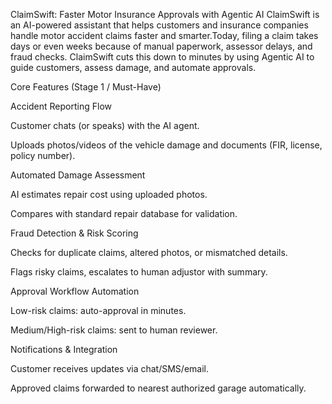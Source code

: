 
ClaimSwift: Faster Motor Insurance Approvals with Agentic AI
ClaimSwift is an AI-powered assistant that helps customers and insurance companies handle motor accident claims faster and smarter.Today, filing a claim takes days or even weeks because of manual paperwork, assessor delays, and fraud checks. ClaimSwift cuts this down to minutes by using Agentic AI to guide customers, assess damage, and automate approvals.

Core Features (Stage 1 / Must-Have)

Accident Reporting Flow

Customer chats (or speaks) with the AI agent.

Uploads photos/videos of the vehicle damage and documents (FIR, license, policy number).

Automated Damage Assessment

AI estimates repair cost using uploaded photos.

Compares with standard repair database for validation.

Fraud Detection & Risk Scoring

Checks for duplicate claims, altered photos, or mismatched details.

Flags risky claims, escalates to human adjustor with summary.

Approval Workflow Automation

Low-risk claims: auto-approval in minutes.

Medium/High-risk claims: sent to human reviewer.

Notifications & Integration

Customer receives updates via chat/SMS/email.

Approved claims forwarded to nearest authorized garage automatically.

